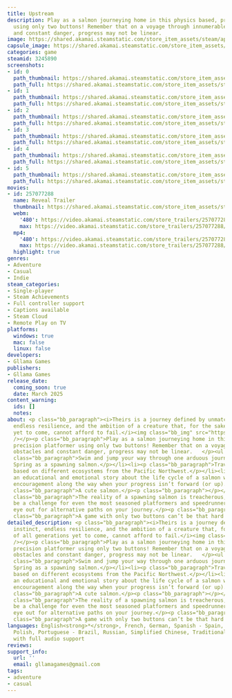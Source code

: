 ```yaml
---
title: Upstream
description: Play as a salmon journeying home in this physics based, precision platformer
  using only two buttons! Remember that on a voyage through innumerable obstacles
  and constant danger, progress may not be linear.
image: https://shared.akamai.steamstatic.com/store_item_assets/steam/apps/3245890/header.jpg?t=1733464236
capsule_image: https://shared.akamai.steamstatic.com/store_item_assets/steam/apps/3245890/906bc24ba1613ad0589ec5818e985cef8eb16e49/capsule_231x87.jpg?t=1733464236
categories: game
steamid: 3245890
screenshots:
- id: 0
  path_thumbnail: https://shared.akamai.steamstatic.com/store_item_assets/steam/apps/3245890/ss_a902b9789ba090b002b874d7292b0014a873f60e.600x338.jpg?t=1733464236
  path_full: https://shared.akamai.steamstatic.com/store_item_assets/steam/apps/3245890/ss_a902b9789ba090b002b874d7292b0014a873f60e.1920x1080.jpg?t=1733464236
- id: 1
  path_thumbnail: https://shared.akamai.steamstatic.com/store_item_assets/steam/apps/3245890/ss_a426e4277cf19df3b627d1af2b69fdd6810f0432.600x338.jpg?t=1733464236
  path_full: https://shared.akamai.steamstatic.com/store_item_assets/steam/apps/3245890/ss_a426e4277cf19df3b627d1af2b69fdd6810f0432.1920x1080.jpg?t=1733464236
- id: 2
  path_thumbnail: https://shared.akamai.steamstatic.com/store_item_assets/steam/apps/3245890/ss_663fbd76880fbfd3d831df30696114276f6600a9.600x338.jpg?t=1733464236
  path_full: https://shared.akamai.steamstatic.com/store_item_assets/steam/apps/3245890/ss_663fbd76880fbfd3d831df30696114276f6600a9.1920x1080.jpg?t=1733464236
- id: 3
  path_thumbnail: https://shared.akamai.steamstatic.com/store_item_assets/steam/apps/3245890/ss_ba6d77d40377dab29f22a02fcc2ca8902fe83e69.600x338.jpg?t=1733464236
  path_full: https://shared.akamai.steamstatic.com/store_item_assets/steam/apps/3245890/ss_ba6d77d40377dab29f22a02fcc2ca8902fe83e69.1920x1080.jpg?t=1733464236
- id: 4
  path_thumbnail: https://shared.akamai.steamstatic.com/store_item_assets/steam/apps/3245890/ss_b00269a5bfed8354d3be527fe53a560b4e6063a3.600x338.jpg?t=1733464236
  path_full: https://shared.akamai.steamstatic.com/store_item_assets/steam/apps/3245890/ss_b00269a5bfed8354d3be527fe53a560b4e6063a3.1920x1080.jpg?t=1733464236
- id: 5
  path_thumbnail: https://shared.akamai.steamstatic.com/store_item_assets/steam/apps/3245890/ss_1bc68c2fe42cfe431174b52333917b85d2513055.600x338.jpg?t=1733464236
  path_full: https://shared.akamai.steamstatic.com/store_item_assets/steam/apps/3245890/ss_1bc68c2fe42cfe431174b52333917b85d2513055.1920x1080.jpg?t=1733464236
movies:
- id: 257077288
  name: Reveal Trailer
  thumbnail: https://shared.akamai.steamstatic.com/store_item_assets/steam/apps/257077288/92dfa67f1b9245fdfa2a1c13e2b86477aa23fe89/movie_600x337.jpg?t=1732921121
  webm:
    '480': https://video.akamai.steamstatic.com/store_trailers/257077288/movie480_vp9.webm?t=1732921121
    max: https://video.akamai.steamstatic.com/store_trailers/257077288/movie_max_vp9.webm?t=1732921121
  mp4:
    '480': https://video.akamai.steamstatic.com/store_trailers/257077288/movie480.mp4?t=1732921121
    max: https://video.akamai.steamstatic.com/store_trailers/257077288/movie_max.mp4?t=1732921121
  highlight: true
genres:
- Adventure
- Casual
- Indie
steam_categories:
- Single-player
- Steam Achievements
- Full controller support
- Captions available
- Steam Cloud
- Remote Play on TV
platforms:
  windows: true
  mac: false
  linux: false
developers:
- Gllama Games
publishers:
- Gllama Games
release_date:
  coming_soon: true
  date: March 2025
content_warning:
  ids: []
  notes:
about: <p class="bb_paragraph"><i>Theirs is a journey defined by unmatched instinct,
  endless resilience, and the ambition of a creature that, for the sake of all generations
  yet to come, cannot afford to fail.</i><img class="bb_img" src="https://shared.akamai.steamstatic.com/store_item_assets/steam/apps/3245890/extras/salmon_swim_dup_500_crop_wide.gif?t=1733464236"
  /></p><p class="bb_paragraph">Play as a salmon journeying home in this physics based,
  precision platformer using only two buttons! Remember that on a voyage through innumerable
  obstacles and constant danger, progress may not be linear.   </p><ul class="bb_ul"><li><p
  class="bb_paragraph">Swim and jump your way through one arduous journey to the Mountain
  Spring as a spawning salmon.</p></li><li><p class="bb_paragraph">Traverse environments
  based on different ecosystems from the Pacific Northwest.</p></li><li><p class="bb_paragraph">Experience
  an educational and emotional story about the life cycle of a salmon with a bit of
  encouragement along the way when your progress isn’t forward (or up).</p></li><li><p
  class="bb_paragraph">A cute salmon.</p><p class="bb_paragraph"></p></li></ul><p
  class="bb_paragraph">The reality of a spawning salmon is treacherous, so this will
  be a challenge for even the most seasoned platformers and speedrunners. Keep an
  eye out for alternative paths on your journey.</p><p class="bb_paragraph"></p><p
  class="bb_paragraph">A game with only two buttons can’t be that hard right?</p>
detailed_description: <p class="bb_paragraph"><i>Theirs is a journey defined by unmatched
  instinct, endless resilience, and the ambition of a creature that, for the sake
  of all generations yet to come, cannot afford to fail.</i><img class="bb_img" src="https://shared.akamai.steamstatic.com/store_item_assets/steam/apps/3245890/extras/salmon_swim_dup_500_crop_wide.gif?t=1733464236"
  /></p><p class="bb_paragraph">Play as a salmon journeying home in this physics based,
  precision platformer using only two buttons! Remember that on a voyage through innumerable
  obstacles and constant danger, progress may not be linear.   </p><ul class="bb_ul"><li><p
  class="bb_paragraph">Swim and jump your way through one arduous journey to the Mountain
  Spring as a spawning salmon.</p></li><li><p class="bb_paragraph">Traverse environments
  based on different ecosystems from the Pacific Northwest.</p></li><li><p class="bb_paragraph">Experience
  an educational and emotional story about the life cycle of a salmon with a bit of
  encouragement along the way when your progress isn’t forward (or up).</p></li><li><p
  class="bb_paragraph">A cute salmon.</p><p class="bb_paragraph"></p></li></ul><p
  class="bb_paragraph">The reality of a spawning salmon is treacherous, so this will
  be a challenge for even the most seasoned platformers and speedrunners. Keep an
  eye out for alternative paths on your journey.</p><p class="bb_paragraph"></p><p
  class="bb_paragraph">A game with only two buttons can’t be that hard right?</p>
languages: English<strong>*</strong>, French, German, Spanish - Spain, Japanese, Korean,
  Polish, Portuguese - Brazil, Russian, Simplified Chinese, Traditional Chinese, Turkish<br><strong>*</strong>languages
  with full audio support
reviews:
support_info:
  url: ''
  email: gllamagames@gmail.com
tags:
- adventure
- casual
---
```



